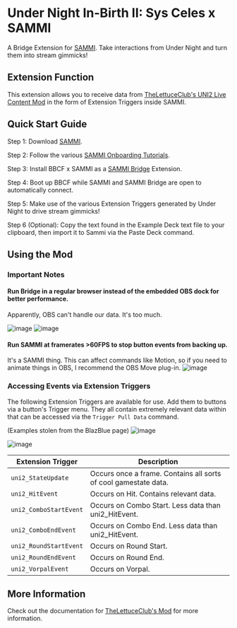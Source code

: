 # Under Night In-Birth II: Sys Celes x SAMMI

A Bridge Extension for [SAMMI](https://sammi.solutions). Take interactions from Under Night and turn them into stream gimmicks!

## Extension Function

This extension allows you to receive data from [TheLettuceClub's UNI2 Live Content Mod](https://github.com/TheLettuceClub/UNI2xSAMMI-Release/) in the form of Extension Triggers inside SAMMI.

## Quick Start Guide

Step 1: Download [SAMMI](https://sammi.solutions).

Step 2: Follow the various [SAMMI Onboarding Tutorials](https://sammi.solutions/docs/getting-started/step-by-step).

Step 3: Install BBCF x SAMMI as a [SAMMI Bridge](https://sammi.solutions/docs/bridge) Extension.

Step 4: Boot up BBCF while SAMMI and SAMMI Bridge are open to automatically connect.

Step 5: Make use of the various Extension Triggers generated by Under Night to drive stream gimmicks!

Step 6 (Optional): Copy the text found in the Example Deck text file to your clipboard, then import it to Sammi via the Paste Deck command. 

## Using the Mod

### Important Notes

#### Run Bridge in a regular browser instead of the embedded OBS dock for better performance.

Apparently, OBS can't handle our data. It's too much.

![image](https://github.com/user-attachments/assets/725b68e5-4d28-4d03-a328-cb900052876d) ![image](https://github.com/user-attachments/assets/03d451bd-f7ec-4295-8640-03b6bd80eb48)

#### Run SAMMI at framerates >60FPS to stop button events from backing up. 

It's a SAMMI thing. This can affect commands like Motion, so if you need to animate things in OBS, I recommend the OBS Move plug-in.
![image](https://github.com/user-attachments/assets/cf509d26-069f-4774-a1f2-543fade5d45a)

### Accessing Events via Extension Triggers

The following Extension Triggers are available for use. Add them to buttons via a button's Trigger menu. They all contain extremely relevant data within that can be accessed via the `Trigger Pull Data` command.

(Examples stolen from the BlazBlue page)
![image](https://github.com/user-attachments/assets/5fb3653e-e3a1-4cf3-bf19-fef4c63b8e81)

![image](https://github.com/user-attachments/assets/8b990172-a513-4a91-85a7-73fdf5f164d3)

| Extension Trigger | Description |
| --- | --- |
| `uni2_StateUpdate`| Occurs once a frame. Contains all sorts of cool gamestate data. |
| `uni2_HitEvent` | Occurs on Hit. Contains relevant data. |
| `uni2_ComboStartEvent` | Occurs on Combo Start. Less data than uni2_HitEvent. |
| `uni2_ComboEndEvent` | Occurs on Combo End. Less data than uni2_HitEvent. |
| `uni2_RoundStartEvent` | Occurs on Round Start. |
| `uni2_RoundEndEvent` | Occurs on Round End. |
| `uni2_VorpalEvent` | Occurs on Vorpal. |


## More Information

Check out the documentation for [TheLettuceClub's Mod](https://github.com/TheLettuceClub/BBCF-Sammi) for more information.
